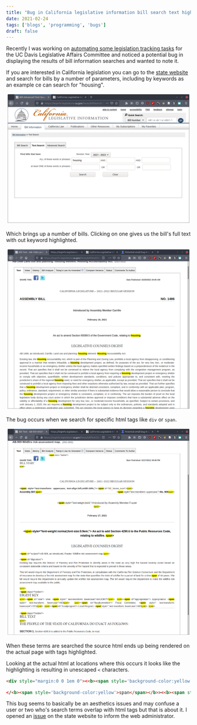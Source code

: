 ```yaml
---
title: "Bug in California legislative information bill search text highlighting"
date: 2021-02-24
tags: ['blogs', 'programming', 'bugs']
draft: false
---
```


Recently I was working on [automating some legislation tracking tasks](https://github.com/EthanHolleman/pyCaliLegi)
for the UC Davis Legislative Affairs Committee and noticed a potential
bug in displaying the results of bill information searches and wanted to
note it.

If you are interested in California legislation you can go to
the [state website](https://leginfo.legislature.ca.gov/faces/home.xhtml)
and search for bills by a number of parameters, including by keywords as an example ce can search for "housing".

![](/posts/images/legi_search.png)

Which brings up a number of bills. Clicking on one gives us the bill's 
full text with out keyword highlighted. 

![](/posts/images/housing_legi.png)

The bug occurs when we search for specific html tags like `div` or `span`.

![](/posts/images/span_legi.png)

When these terms are searched the source html ends up being rendered on the actual page with tags highlighted. 

Looking at the actual html at locations where this occurs it looks
like the highlighting is resulting in unescaped `<` characters.

```html
<div style="margin:0 0 1em 0"><<b><span style='background-color:yellow'>span</span></b>
```

```html
</<b><span style='background-color:yellow'>span</span></b>><<b><span style='background-color:yellow'>span</span></b>
```

This bug seems to basically be an aesthetics issues and may confuse
a user or two who's search terms overlap with html tags but that
is about it. I opened an [issue](https://leginfo.legislature.ca.gov/faces/feedbackDetail.xhtml?primaryFeedbackId=prim1614185686704) on 
the state website to inform the web administrator. 
